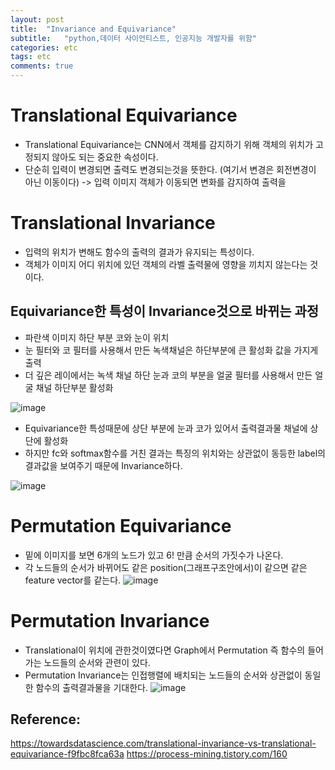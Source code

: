 ```yaml
---
layout: post
title:  "Invariance and Equivariance"
subtitle:   "python,데이터 사이언티스트, 인공지능 개발자를 위함"
categories: etc
tags: etc
comments: true
---
```


# Translational Equivariance
+ Translational Equivariance는 CNN에서 객체를 감지하기 위해 객체의 위치가 고정되지 않아도 되는 중요한 속성이다. 
+ 단순히 입력이 변경되면 출력도 변경되는것을 뜻한다. (여기서 변경은 회전변경이 아닌 이동이다) -> 입력 이미지 객체가 이동되면 변화를 감지하여 출력을 
# Translational Invariance
+ 입력의 위치가 변해도 함수의 출력의 결과가 유지되는 특성이다. 
+ 객체가 이미지 어디 위치에 있던 객체의 라벨 출력물에 영향을 끼치지 않는다는 것이다. 

## Equivariance한 특성이 Invariance것으로 바뀌는 과정
+ 파란색 이미지 하단 부분 코와 눈이 위치 
+ 눈 필터와 코 필터를 사용해서 만든 녹색채널은 하단부분에 큰 활성화 값을 가지게 출력
+ 더 깊은 레이에서는 녹색 채널 하단 눈과 코의 부분을 얼굴 필터를 사용해서 만든 얼굴 채널 하단부분 활성화 


![image](https://user-images.githubusercontent.com/70193130/183013576-9ee75fed-1975-4021-81db-8f7fb0e51988.png)

+ Equivariance한 특성때문에 상단 부분에 눈과 코가 있어서 출력결과물 채널에 상단에 활성화
+ 하지만 fc와 softmax함수를 거친 결과는 특징의 위치와는 상관없이 동등한 label의 결과값을 보여주기 때문에 Invariance하다. 

![image](https://user-images.githubusercontent.com/70193130/183013590-9e431c93-b1eb-4cdb-a1e2-bcad38109dd5.png)



# Permutation Equivariance
+ 밑에 이미지를 보면 6개의 노드가 있고 6! 만큼 순서의 가짓수가 나온다.  
+ 각 노드들의 순서가 바뀌어도 같은 position(그래프구조안에서)이 같으면 같은 feature vector를 같는다. 
![image](https://user-images.githubusercontent.com/70193130/183017466-bc3ffc79-25c5-4999-9113-e99a28dd9521.png)
# Permutation Invariance
+ Translational이 위치에 관한것이였다면 Graph에서 Permutation 즉 함수의 들어가는 노드들의 순서와 관련이 있다. 
+ Permutation Invariance는 인접행렬에 배치되는 노드들의 순서와 상관없이 동일한 함수의 출력결과물을 기대한다. 
![image](https://user-images.githubusercontent.com/70193130/183016775-e5965c54-ad52-4a12-b1ce-c0e92cee8489.png)


## Reference:  
<https://towardsdatascience.com/translational-invariance-vs-translational-equivariance-f9fbc8fca63a>
<https://process-mining.tistory.com/160>